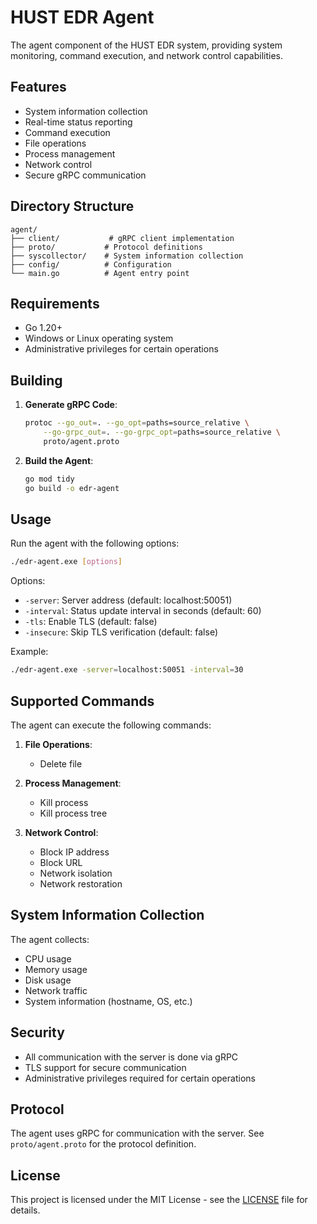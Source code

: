 # HUST EDR Agent

The agent component of the HUST EDR system, providing system monitoring, command execution, and network control capabilities.

## Features

- System information collection
- Real-time status reporting
- Command execution
- File operations
- Process management
- Network control
- Secure gRPC communication

## Directory Structure

```
agent/
├── client/           # gRPC client implementation
├── proto/           # Protocol definitions
├── syscollector/    # System information collection
├── config/          # Configuration
└── main.go          # Agent entry point
```

## Requirements

- Go 1.20+
- Windows or Linux operating system
- Administrative privileges for certain operations

## Building

1. **Generate gRPC Code**:
   ```bash
   protoc --go_out=. --go_opt=paths=source_relative \
       --go-grpc_out=. --go-grpc_opt=paths=source_relative \
       proto/agent.proto
   ```

2. **Build the Agent**:
   ```bash
   go mod tidy
   go build -o edr-agent
   ```

## Usage

Run the agent with the following options:

```bash
./edr-agent.exe [options]
```

Options:
- `-server`: Server address (default: localhost:50051)
- `-interval`: Status update interval in seconds (default: 60)
- `-tls`: Enable TLS (default: false)
- `-insecure`: Skip TLS verification (default: false)

Example:
```bash
./edr-agent.exe -server=localhost:50051 -interval=30
```

## Supported Commands

The agent can execute the following commands:

1. **File Operations**:
   - Delete file

2. **Process Management**:
   - Kill process
   - Kill process tree

3. **Network Control**:
   - Block IP address
   - Block URL
   - Network isolation
   - Network restoration

## System Information Collection

The agent collects:
- CPU usage
- Memory usage
- Disk usage
- Network traffic
- System information (hostname, OS, etc.)

## Security

- All communication with the server is done via gRPC
- TLS support for secure communication
- Administrative privileges required for certain operations

## Protocol

The agent uses gRPC for communication with the server. See `proto/agent.proto` for the protocol definition.

## License

This project is licensed under the MIT License - see the [LICENSE](../LICENSE) file for details. 
